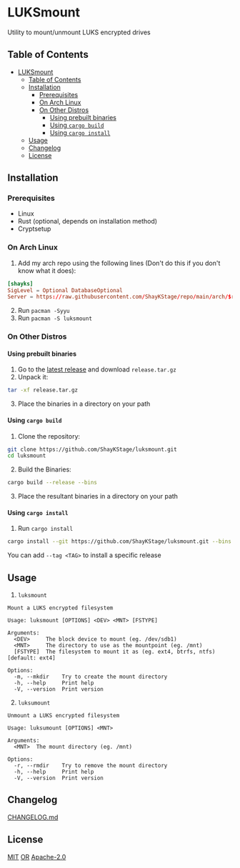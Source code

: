# LUKSmount

Utility to mount/unmount LUKS encrypted drives

## Table of Contents

- [LUKSmount](#luksmount)
  - [Table of Contents](#table-of-contents)
  - [Installation](#installation)
    - [Prerequisites](#prerequisites)
    - [On Arch Linux](#on-arch-linux)
    - [On Other Distros](#on-other-distros)
      - [Using prebuilt binaries](#using-prebuilt-binaries)
      - [Using `cargo build`](#using-cargo-build)
      - [Using `cargo install`](#using-cargo-install)
  - [Usage](#usage)
  - [Changelog](#changlog)
  - [License](#license)

## Installation

### Prerequisites

- Linux
- Rust (optional, depends on installation method)
- Cryptsetup

### On Arch Linux

1. Add my arch repo using the following lines (Don't do this if you don't know what it does):

```conf
[shayks]
SigLevel = Optional DatabaseOptional
Server = https://raw.githubusercontent.com/ShayKStage/repo/main/arch/$repo/$arch
```

2. Run `pacman -Syyu`
3. Run `pacman -S luksmount`

### On Other Distros

#### Using prebuilt binaries

1. Go to the [latest release](https://github.com/ShayKStage/luksmount/releases/latest) and download `release.tar.gz`
2. Unpack it:

```bash
tar -xf release.tar.gz
```

3. Place the binaries in a directory on your path

#### Using `cargo build`

1. Clone the repository:

```bash
git clone https://github.com/ShayKStage/luksmount.git
cd luksmount
```

2. Build the Binaries:

```bash
cargo build --release --bins
```

3. Place the resultant binaries in a directory on your path

#### Using `cargo install`

1. Run `cargo install`

```bash
cargo install --git https://github.com/ShayKStage/luksmount.git --bins
```

You can add `--tag <TAG>` to install a specific release

## Usage

1. `luksmount`

```
Mount a LUKS encrypted filesystem

Usage: luksmount [OPTIONS] <DEV> <MNT> [FSTYPE]

Arguments:
  <DEV>     The block device to mount (eg. /dev/sdb1)
  <MNT>     The directory to use as the mountpoint (eg. /mnt)
  [FSTYPE]  The filesystem to mount it as (eg. ext4, btrfs, ntfs) [default: ext4]

Options:
  -m, --mkdir    Try to create the mount directory
  -h, --help     Print help
  -V, --version  Print version
```

2. `luksumount`

```
Unmount a LUKS encrypted filesystem

Usage: luksumount [OPTIONS] <MNT>

Arguments:
  <MNT>  The mount directory (eg. /mnt)

Options:
  -r, --rmdir    Try to remove the mount directory
  -h, --help     Print help
  -V, --version  Print version
```

## Changelog

[CHANGELOG.md](CHANGELOG.md)

## License

[MIT](https://choosealicense.com/licenses/mit/) [OR](https://spdx.github.io/spdx-spec/v2.3/SPDX-license-expressions/#d42-disjunctive-or-operator) [Apache-2.0](https://choosealicense.com/licenses/apache-2.0/)
